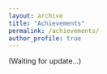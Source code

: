 ```yaml
---
layout: archive
title: "Achievements"
permalink: /achievements/
author_profile: true
---
```


(Waiting for update...)
